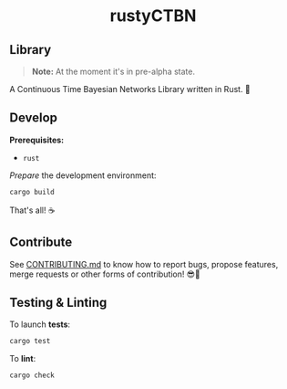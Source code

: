 <div align="center">

# rustyCTBN

</div>

## Library

> **Note:** At the moment it's in pre-alpha state.

A Continuous Time Bayesian Networks Library written in Rust. 🦀

## Develop

**Prerequisites:**

+ `rust`

_Prepare_ the development environment:

```sh
cargo build
```

That's all! ☕️

## Contribute

See [CONTRIBUTING.md](CONTRIBUTING.md) to know how to report bugs, propose
features, merge requests or other forms of contribution! 😎🚀

## Testing & Linting

To launch **tests**:

```sh
cargo test
```

To **lint**:

```sh
cargo check
```
